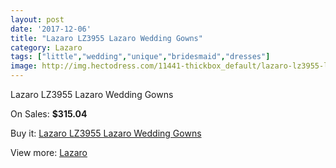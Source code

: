 ```yaml
---
layout: post
date: '2017-12-06'
title: "Lazaro LZ3955 Lazaro Wedding Gowns"
category: Lazaro
tags: ["little","wedding","unique","bridesmaid","dresses"]
image: http://img.hectodress.com/11441-thickbox_default/lazaro-lz3955-lazaro-wedding-gowns.jpg
---
```

Lazaro LZ3955 Lazaro Wedding Gowns

On Sales: **$315.04**
<a href="https://www.hectodress.com/lazaro/5654-lazaro-lz3955-lazaro-wedding-gowns.html"><amp-img layout="responsive" width="600" height="600" src="//img.hectodress.com/11441-thickbox_default/lazaro-lz3955-lazaro-wedding-gowns.jpg" alt="Lazaro LZ3955 Lazaro Wedding Gowns 0" /></a>
<a href="https://www.hectodress.com/lazaro/5654-lazaro-lz3955-lazaro-wedding-gowns.html"><amp-img layout="responsive" width="600" height="600" src="//img.hectodress.com/11444-thickbox_default/lazaro-lz3955-lazaro-wedding-gowns.jpg" alt="Lazaro LZ3955 Lazaro Wedding Gowns 1" /></a>
<a href="https://www.hectodress.com/lazaro/5654-lazaro-lz3955-lazaro-wedding-gowns.html"><amp-img layout="responsive" width="600" height="600" src="//img.hectodress.com/11443-thickbox_default/lazaro-lz3955-lazaro-wedding-gowns.jpg" alt="Lazaro LZ3955 Lazaro Wedding Gowns 2" /></a>
<a href="https://www.hectodress.com/lazaro/5654-lazaro-lz3955-lazaro-wedding-gowns.html"><amp-img layout="responsive" width="600" height="600" src="//img.hectodress.com/11442-thickbox_default/lazaro-lz3955-lazaro-wedding-gowns.jpg" alt="Lazaro LZ3955 Lazaro Wedding Gowns 3" /></a>

Buy it: [Lazaro LZ3955 Lazaro Wedding Gowns](https://www.hectodress.com/lazaro/5654-lazaro-lz3955-lazaro-wedding-gowns.html "Lazaro LZ3955 Lazaro Wedding Gowns")

View more: [Lazaro](https://www.hectodress.com/94-lazaro "Lazaro")